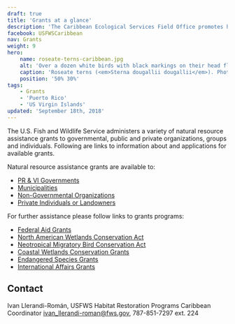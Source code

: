 ```yaml
---
draft: true
title: 'Grants at a glance'
description: 'The Caribbean Ecological Services Field Office promotes healthy wildlife and their habitat through a diverse group of programs: Endangered Species, Partners for Fish and Wildlife, Contaminants Program, Coastal Program and  Project Evaluation.'
facebook: USFWSCaribbean
nav: Grants
weight: 9
hero:
    name: roseate-terns-caribbean.jpg
    alt: 'Over a dozen white birds with black markings on their head flying in the blue sky.'
    caption: 'Roseate terns (<em>Sterna dougallii dougallii</em>). Photo by Jan Zegarra, USFWS.'
    position: '50% 30%'
tags:
    - Grants
    - 'Puerto Rico'
    - 'US Virgin Islands'
updated: 'September 18th, 2018'
---
```


The U.S. Fish and Wildlife Service administers a variety of natural resource assistance grants to governmental, public and private organizations, groups and individuals. Following are links to information about and applications for available grants.

Natural resource assistance grants are available to:

- [PR & VI Governments](https://www.fws.gov/grants/state.html)
- [Municipalities](https://www.fws.gov/grants/local.html)
- [Non-Governmental Organizations](https://www.fws.gov/grants/conserve.html)
- [Private Individuals or Landowners](https://www.fws.gov/grants/private.html)

For further assistance please follow links to grants programs:

- [Federal Aid Grants](http://wsfrprograms.fws.gov/Subpages/GrantPrograms/GrantProgramsIndex.htm)
- [North American Wetlands Conservation Act](https://www.fws.gov/birdhabitat/Grants/NAWCA/index.shtm)
- [Neotropical Migratory Bird Conservation Act](https://www.fws.gov/birdhabitat/Grants/NMBCA/index.shtm)
- [Coastal Wetlands Conservation Grants](https://www.fws.gov/coastal/)
- [Endangered Species Grants](https://www.fws.gov/endangered/grants/index.html)
- [International Affairs Grants](https://www.fws.gov/international/grants/grants.html)

## Contact

Ivan Llerandi-Román, USFWS Habitat Restoration Programs Caribbean Coordinator
[ivan_llerandi-roman@fws.gov](mailto:ivan_llerandi-roman@fws.gov), 787-851-7297 ext. 224
